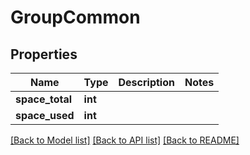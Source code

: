 # GroupCommon

## Properties
Name | Type | Description | Notes
------------ | ------------- | ------------- | -------------
**space_total** | **int** |  | 
**space_used** | **int** |  | 

[[Back to Model list]](../README.md#documentation-for-models) [[Back to API list]](../README.md#documentation-for-api-endpoints) [[Back to README]](../README.md)

